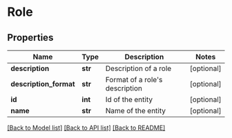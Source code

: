 # Role

## Properties
Name | Type | Description | Notes
------------ | ------------- | ------------- | -------------
**description** | **str** | Description of a role | [optional] 
**description_format** | **str** | Format of a role&#x27;s description | [optional] 
**id** | **int** | Id of the entity | [optional] 
**name** | **str** | Name of the entity | [optional] 

[[Back to Model list]](../README.md#documentation-for-models) [[Back to API list]](../README.md#documentation-for-api-endpoints) [[Back to README]](../README.md)

